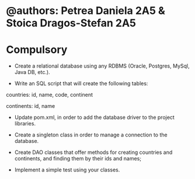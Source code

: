 # @authors: Petrea Daniela 2A5 & Stoica Dragos-Stefan 2A5

# Compulsory

* Create a relational database using any RDBMS (Oracle, Postgres, MySql, Java DB, etc.).

* Write an SQL script that will create the following tables:

countries: id, name, code, continent

continents: id, name

* Update pom.xml, in order to add the database driver to the project libraries.

* Create a singleton class in order to manage a connection to the database.

* Create DAO classes that offer methods for creating countries and continents, and finding them by their ids and names;

* Implement a simple test using your classes.
